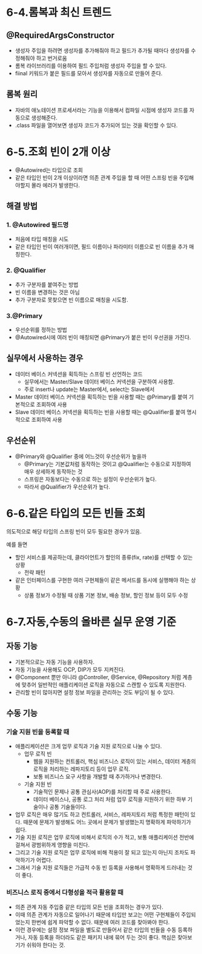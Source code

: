 # 6-4.롬복과 최신 트렌드

## @RequiredArgsConstructor

- 생성자 주입을 하려면 생성자를 추가해줘야 하고 필드가 추가될 때마다 생성자를 수정해줘야 하고 번거로움
- 롬복 라이브러리를 이용하여 필드 주입처럼 생성자 주입을 할 수 있다.
- fiinal 키워드가 붙은 필드를 모아서 생성자를 자동으로 만들어 준다.

## 롬복 원리

- 자바의 애노테이션 프로세서라는 기능을 이용해서 컴파일 시점에 생성자 코드를 자동으로 생성해준다.
- .class 파일을 열어보면 생성자 코드가 추가되어 있는 것을 확인할 수 있다.

# 6-5.조회 빈이 2개 이상

- @Autowired는 타입으로 조회
- 같은 타입인 빈이 2개 이상이라면 의존 관계 주입을 할 때 어떤 스프링 빈을 주입해야할지 몰라 에러가 발생한다.

## 해결 방법

### 1. @Autowired 필드명

- 처음에 타입 매칭을 시도
- 같은 타입인 빈이 여러개이면, 필드 이름이나 파라미터 이름으로 빈 이름을 추가 매칭한다.

### 2. @Qualifier

- 추가 구분자를 붙여주는 방법
- 빈 이름을 변경하는 것은 아님
- 추가 구분자로 못찾으면 빈 이름으로 매칭을 시도함.

### 3.@Primary

- 우선순위를 정하는 방법
- @Autowired시에 여러 빈이 매칭되면 @Primary가 붙은 빈이 우선권을 가진다.

## 실무에서 사용하는 경우

- 데이터 베이스 커넥션을 획득하는 스프링 빈 선언하는 코드
    - 실무에서는 Master/Slave 데이터 베이스 커넥션을 구분하여 사용함.
    - 주로 insert나 update는 Master에서, select는 Slave에서
- Master 데이터 베이스 커넥션을 획득하는 빈을 사용할 때는 @Primary를 붙여 기본적으로 조회하여 사용
- Slave 데이터 베이스 커넥션을 획득하는 빈을 사용할 때는 @Qualifier를 붙여 명시적으로 조회하여 사용

## 우선순위

- @Primary와 @Qualifier 중에 어느것이 우선순위가 높을까
    - @Primary는 기본값처럼 동작하는 것이고 @Qualifier는 수동으로 지정하여 매우 상세하게 동작하는 것
    - 스프링은 자동보다는 수동으로 하는 설정이 우선순위가 높다.
    - 따라서 @Qualifier가 우선순위가 높다.

# 6-6.같은 타입의 모든 빈들 조회

의도적으로 해당 타입의 스프링 빈이 모두 필요한 경우가 있음.

예를 들면

- 할인 서비스를 제공하는데, 클라이언트가 할인의 종류(fix, rate)를 선택할 수 있는 상황
    - 전략 패턴
- 같은 인터페이스를 구현한 여러 구현체들이 같은 메서드를 동시에 실행해야 하는 상황
    - 상품 정보가 수정될 때  상품 기본 정보, 배송 정보, 할인 정보 등이 모두 수정

# 6-7.자동,수동의 올바른 실무 운영 기준

## 자동 기능

- 기본적으로는 자동 기능을 사용하자.
- 자동 기능을 사용해도 OCP, DIP가 모두 지켜진다.
- @Component 뿐만 아니라 @Controller, @Service, @Repository 처럼 계층에 맞추어 일반적인 애플리케이션 로직을 자동으로 스캔할 수 있도록 지원한다.
- 관리할 빈이 많아지면 설정 정보 파일을 관리하는 것도 부담이 될 수 있다.

## 수동 기능

### 기술 지원 빈을 등록할 때

- 애플리케이션은 크게 업무 로직과 기술 지원 로직으로 나눌 수 있다.
    - 업무 로직 빈
        - 웹을 지원하는 컨트롤러, 핵심 비즈니스 로직이 있는 서비스, 데이터 계층의 로직을 처리하는 레파지토리 등이 업무 로직.
        - 보통 비즈니스 요구 사항을 개발할 때 추가하거나 변경한다.
    - 기술 지원 빈
        - 기술적인 문제나 공통 관심사(AOP)를 처리할 때 주로 사용한다.
        - 데이터 베이스나, 공통 로그 처리 처럼 업무 로직을 지원하기 위한 하부 기술이나 공통 기술들이다.
- 업무 로직은 매우 많기도 하고 컨트롤러, 서비스, 레파지토리 처럼 특정한 패턴이 있다. 때문에 문제가 발생해도 어느 곳에서 문제가 발생했는지 명확하게 파악하기가 쉽다.
- 기술 지원 로직은 업무 로직에 비해서 로직의 수가 적고, 보통 애플리케이션 전반에 걸쳐서 광범위하게 영향을 미친다.
- 그리고 기술 지원 로직은 업무 로직에 비해 적용이 잘 되고 있는지 아닌지 조차도 파악하기가 어렵다.
- 그래서 기술 지원 로직들은 가급적 수동 빈 등록을 사용해서 명확하게 드러내는 것이 좋다.

### 비즈니스 로직 중에서 다형성을 적극 활용할 때

- 의존 관계 자동 주입중 같은 타입의 모든 빈을 조회하는 경우가 있다.
- 이때 의존 관계가 자동으로 일어나기 때문에 타입만 보고는 어떤 구현체들이 주입되었는지 한번에 쉽게 파악할 수 없다. 때문에 여러 코드를 찾아봐야 한다.
- 이런 경우에는 설정 정보 파일을 별도로 만들어서 같은 타입의 빈들을 수동 등록하거나, 자동 등록을 하더라도 같은 패키지 내에 묶어 두는 것이 좋다. 핵심은 찾아보기가 쉬워야 한다는 것.